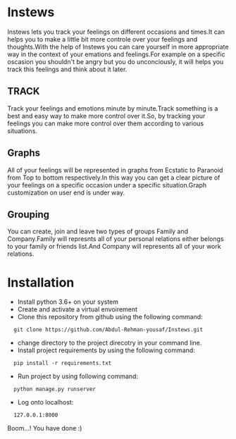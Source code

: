 # Instews
Instews lets you track your feelings on different occasions and times.It can helps you to make a little bit more controle over your feelings and thoughts.With the help of Instews you can care yourself in more appropriate way in the context of your emations and feelings.For example on a specific oscasion you shouldn't be angry but you do unconciously, it will helps you track this feelings and think about it later.

## TRACK
Track your feelings and emotions minute by minute.Track something is a best and easy way to make more control over it.So, by tracking your feelings you can make more control over them according to various situations.

## Graphs
All of your feelings will be represented in graphs from Ecstatic to Paranoid from Top to bottom respectively.In this way you can get a clear picture of your feelings on a specific occasion under a specific situation.Graph customization on user end is under way.

## Grouping
You can create, join and leave two types of groups Family and Company.Family will represnts all of your personal relations either belongs to your family or friends list.And Company will represents all of your work relations.

# Installation
- Install python 3.6+ on your system
- Create and activate a virtual envoirement
- Clone this repository from github using the following command:
```
  git clone https://github.com/Abdul-Rehman-yousaf/Instews.git
```
- change directory to the project direcotry in your command line.
- Install project requirements by using the following command:
```
  pip install -r requirements.txt
```
- Run project by using following command:
```
  python manage.py runserver
```
- Log onto localhost:
```
  127.0.0.1:8000
```
Boom...! You have done :)
